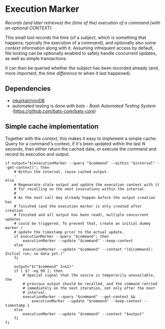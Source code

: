 # Execution Marker

_Records (and later retrieves) the (time of the) execution of a command (with an optional CONTEXT)._

This small tool records the time (of a _subject_, which is something that happens; typically the execution of a command), and optionally also some _context_ information along with it. Assuming infrequent access by default, file locking can be optionally enabled to safely handle concurrent updates, as well as simple transactions.

It can then be queried whether the subject has been recorded already (and, more important, the _time difference_ to when it last happened).

## Dependencies

* [inkarkat/miniDB](https://github.com/inkarkat/miniDB)
* automated testing is done with _bats - Bash Automated Testing System_ (https://github.com/bats-core/bats-core)

## Simple cache implementation

Together with the _context_, this makes it easy to implement a simple cache: Query for a command's context, if it's been updated within the last _N_ seconds, then either return the cached data, or execute the command and record its execution and output.

    if output="$(executionMarker --query "$command" --within "$interval" --get-context)"; then
        # Within the interval, reuse cached output.
        :
    else
        # Regenerate stale output and update the execution context with it
        # for recalling on the next invocations within the interval.
        #
        # As the next call may already happen before the output creation has
        # finished (and the execution marker is only created after creation
        # finished and all output has been read), multiple concurrent updates
        # could be triggered. To prevent that, create an initial dummy marker /
        # update the timestamp prior to the actual update.
        if executionMarker --query "$command"; then
            executionMarker --update "$command" --keep-context
        else
            executionMarker --update "$command" --context "(${command}: Initial run; no data yet.)"
        fi

        output="$("$command" 2>&1)"
        if [ $? -eq 99 ]; then
            # Special signal that the source is temporarily unavailable, the
            # previous output should be recalled, and the command retried
            # immediately on the next iteration, not only after the next
            # interval.
            executionMarker --query "$command" --get-context &&
                executionMarker --update "$command" --keep-context --timestamp 1
        else
            executionMarker --update "$command" --context "$output"
        fi
    fi
